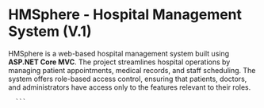 # HMSphere - Hospital Management System (V.1)

HMSphere is a web-based hospital management system built using **ASP.NET Core MVC**. The project streamlines hospital operations by managing patient appointments, medical records, and staff scheduling. The system offers role-based access control, ensuring that patients, doctors, and administrators have access only to the features relevant to their roles.


      ```





